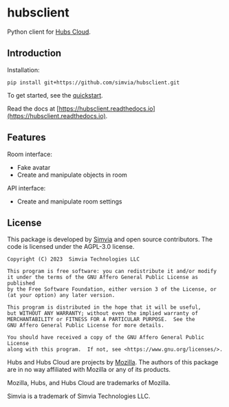# hubsclient

Python client for [Hubs Cloud](https://hubs.mozilla.com/).

## Introduction

Installation:

```
pip install git+https://github.com/simvia/hubsclient.git
```

To get started, see the [quickstart](https://hubsclient.readthedocs.io/quickstart).

Read the docs at
[https://hubsclient.readthedocs.io](https://hubsclient.readthedocs.io).

## Features

Room interface:

-   Fake avatar
-   Create and manipulate objects in room

API interface:

-   Create and manipulate room settings

## License

This package is developed by [Simvia](https://simvia.ai) and open source
contributors. The code is licensed under the AGPL-3.0 license.

```
Copyright (C) 2023  Simvia Technologies LLC

This program is free software: you can redistribute it and/or modify
it under the terms of the GNU Affero General Public License as published
by the Free Software Foundation, either version 3 of the License, or
(at your option) any later version.

This program is distributed in the hope that it will be useful,
but WITHOUT ANY WARRANTY; without even the implied warranty of
MERCHANTABILITY or FITNESS FOR A PARTICULAR PURPOSE.  See the
GNU Affero General Public License for more details.

You should have received a copy of the GNU Affero General Public License
along with this program.  If not, see <https://www.gnu.org/licenses/>.
```

Hubs and Hubs Cloud are projects by [Mozilla](https://mozilla.org). The authors of
this package are in no way affiliated with Mozilla or any of its products.

Mozilla, Hubs, and Hubs Cloud are trademarks of Mozilla.

Simvia is a trademark of Simvia Technologies LLC.
